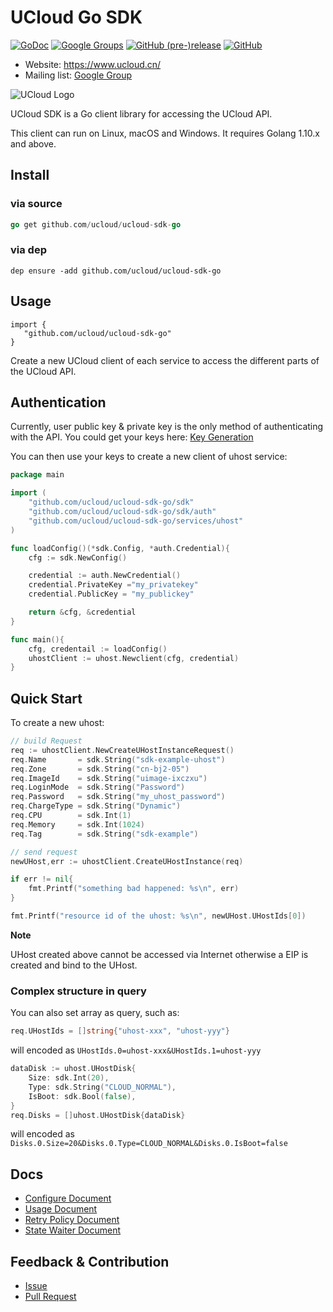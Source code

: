 # UCloud Go SDK

[![GoDoc](https://godoc.org/github.com/ucloud/ucloud-sdk-go?status.svg)](https://godoc.org/github.com/ucloud/ucloud-sdk-go)
[![Google Groups](https://img.shields.io/badge/chat-google%20groups-brightgreen.svg)](https://groups.google.com/forum/#!forum/ucloud-sdk-go)
[![GitHub (pre-)release](https://img.shields.io/github/release/ucloud/ucloud-sdk-go/all.svg)](https://github.com/ucloud/ucloud-sdk-go/releases)
[![GitHub](https://img.shields.io/github/license/ucloud/ucloud-sdk-go.svg)](http://www.apache.org/licenses/LICENSE-2.0)

- Website: https://www.ucloud.cn/
- Mailing list: [Google Group](https://groups.google.com/forum/#!forum/ucloud-sdk-go)

![UCloud Logo](http://cli-ucloud-logo.sg.ufileos.com/ucloud.png)

UCloud SDK is a Go client library for accessing the UCloud API.

This client can run on Linux, macOS and Windows. It requires Golang 1.10.x and above. 

## Install

### via source

```go
go get github.com/ucloud/ucloud-sdk-go
```

### via dep

```
dep ensure -add github.com/ucloud/ucloud-sdk-go
```
## Usage

```golang
import {
   "github.com/ucloud/ucloud-sdk-go"
} 
```

Create a new UCloud client of each service to access the different parts of the UCloud API.

## Authentication

Currently, user public key & private key is the only method of authenticating with the API. You could get your keys here: [Key Generation](https://console.ucloud.cn/uapi/apikey)

You can then use your keys to create a new client of uhost service: 

```go
package main

import (
    "github.com/ucloud/ucloud-sdk-go/sdk"
    "github.com/ucloud/ucloud-sdk-go/sdk/auth"
    "github.com/ucloud/ucloud-sdk-go/services/uhost"
)

func loadConfig()(*sdk.Config, *auth.Credential){
    cfg := sdk.NewConfig()

    credential := auth.NewCredential()
    credential.PrivateKey ="my_privatekey"
    credential.PublicKey = "my_publickey"

    return &cfg, &credential
}

func main(){
    cfg, credentail := loadConfig()
    uhostClient := uhost.Newclient(cfg, credential)
}
```

## Quick Start

To create a new uhost:

```go
// build Request
req := uhostClient.NewCreateUHostInstanceRequest()
req.Name       = sdk.String("sdk-example-uhost")
req.Zone       = sdk.String("cn-bj2-05")
req.ImageId    = sdk.String("uimage-ixczxu")
req.LoginMode  = sdk.String("Password")
req.Password   = sdk.String("my_uhost_password")
req.ChargeType = sdk.String("Dynamic")
req.CPU        = sdk.Int(1)
req.Memory     = sdk.Int(1024)
req.Tag        = sdk.String("sdk-example")

// send request
newUHost,err := uhostClient.CreateUHostInstance(req)

if err != nil{
    fmt.Printf("something bad happened: %s\n", err)
}

fmt.Printf("resource id of the uhost: %s\n", newUHost.UHostIds[0])
```

**Note**

UHost created above cannot be accessed via Internet otherwise a EIP is created and bind to the UHost.

### Complex structure in query

You can also set array as query, such as:

```go
req.UHostIds = []string{"uhost-xxx", "uhost-yyy"}
```

will encoded as `UHostIds.0=uhost-xxx&UHostIds.1=uhost-yyy`

```go
dataDisk := uhost.UHostDisk{
    Size: sdk.Int(20),
    Type: sdk.String("CLOUD_NORMAL"),
    IsBoot: sdk.Bool(false),
}
req.Disks = []uhost.UHostDisk{dataDisk}
```

will encoded as `Disks.0.Size=20&Disks.0.Type=CLOUD_NORMAL&Disks.0.IsBoot=false`

## Docs

- [Configure Document](./docs/Configure.md)
- [Usage Document](./docs/Usage.md)
- [Retry Policy Document](./docs/Retry.md)
- [State Waiter Document](./docs/Wait.md)

## Feedback & Contribution

- [Issue](https://github.com/ucloud/ucloud-sdk-go/issues)
- [Pull Request](https://github.com/ucloud/ucloud-sdk-go/pulls)
